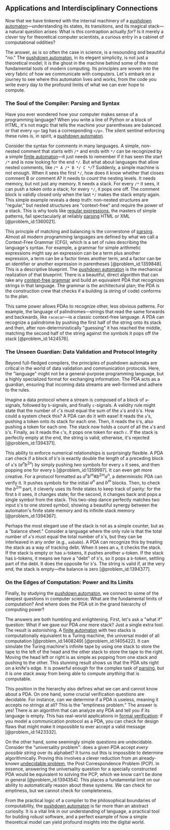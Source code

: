 ## Applications and Interdisciplinary Connections

Now that we have tinkered with the internal machinery of a [pushdown automaton](@article_id:274099)—understanding its states, its transitions, and its magical stack—a natural question arises: What is this contraption actually *for*? Is it merely a clever toy for theoretical computer scientists, a curious entry in a cabinet of computational oddities?

The answer, as is so often the case in science, is a resounding and beautiful "no." The [pushdown automaton](@article_id:274099), in its elegant simplicity, is not just a theoretical model; it is the ghost in the machine behind some of the most fundamental tools of modern computing. Its principles are woven into the very fabric of how we communicate with computers. Let's embark on a journey to see where this automaton lives and works, from the code you write every day to the profound limits of what we can ever hope to compute.

### The Soul of the Compiler: Parsing and Syntax

Have you ever wondered how your computer makes sense of a programming language? When you write a line of Python or a block of HTML, it's not magic that tells the machine your parentheses are balanced or that every `<p>` tag has a corresponding `</p>`. The silent sentinel enforcing these rules is, in spirit, a [pushdown automaton](@article_id:274099).

Consider the syntax for comments in many languages. A simple, non-nested comment that starts with `/*` and ends with `*/` can be recognized by a simple [finite automaton](@article_id:160103)—it just needs to remember if it has seen the start `/*` and is now looking for the end `*/`. But what about languages that allow nested comments, like `/* A /* B */ C */`? Suddenly, a simple machine is not enough. When it sees the first `*/`, how does it know whether that closes comment B or comment A? It needs to *count* the nesting levels. It needs memory, but not just any memory. It needs a stack. For every `/*` it sees, it can push a token onto a stack; for every `*/`, it pops one off. The comment block is validly closed only when the last `*/` makes the stack empty again. This simple example reveals a deep truth: non-nested structures are "regular," but nested structures are "context-free" and require the power of a stack. This is why tools like [regular expressions](@article_id:265351), the masters of simple patterns, fail spectacularly at reliably [parsing](@article_id:273572) HTML or XML [@problem_id:1360021].

This principle of matching and balancing is the cornerstone of [parsing](@article_id:273572). Almost all modern programming languages are defined by what we call a Context-Free Grammar (CFG), which is a set of rules describing the language's syntax. For example, a grammar for simple arithmetic expressions might say an expression can be a term plus another expression, a term can be a factor times another term, and a factor can be an identifier or another expression in parentheses [@problem_id:1359848]. This is a descriptive blueprint. The [pushdown automaton](@article_id:274099) is the mechanical realization of that blueprint. There is a beautiful, direct algorithm that can take any [context-free grammar](@article_id:274272) and build an equivalent PDA that recognizes strings in that language. The grammar is the architectural plan; the PDA is the construction crew that checks if a building (a string of code) conforms to the plan.

This same power allows PDAs to recognize other, less obvious patterns. For example, the language of palindromes—strings that read the same forwards and backwards, like `racecar`—is a classic context-free language. A PDA can recognize a palindrome by pushing the first half of the string onto its stack and then, after non-deterministically "guessing" it has reached the middle, matching the second half of the string against the symbols it pops off the stack [@problem_id:1424576].

### The Unseen Guardian: Data Validation and Protocol Integrity

Beyond full-fledged compilers, the principles of pushdown automata are critical in the world of data validation and communication protocols. Here, the "language" might not be a general-purpose programming language, but a highly specialized format for exchanging information. The PDA acts as a guardian, ensuring that incoming data streams are well-formed and adhere to the rules.

Imagine a data protocol where a stream is composed of a block of `a`-signals, followed by `b`-signals, and finally `c`-signals. A validity rule might state that the number of `c`'s must equal the sum of the `a`'s and `b`'s. How could a system check this? A PDA can do it with ease! It reads the `a`'s, pushing a token onto its stack for each one. Then, it reads the `b`'s, also pushing a token for each one. The stack now holds a count of all the `a`'s and `b`'s. Finally, as it reads the `c`'s, it pops one token for each `c`. If the stack is perfectly empty at the end, the string is valid; otherwise, it's rejected [@problem_id:1394371].

This ability to enforce numerical relationships is surprisingly flexible. A PDA can check if a block of `b`'s is exactly double the length of a preceding block of `a`'s ($a^n b^{2n}$) by simply pushing *two* symbols for every `a` it sees, and then popping one for every `b` [@problem_id:1359997]. It can even get more creative. For a protocol formatted as $a^n b^m \# b^{2m} a^n$, a deterministic PDA can verify it. It pushes symbols for the initial $a^n$ and $b^m$ blocks. Then, to check the $b^{2m}$ part, it cleverly uses its finite states to keep track of parity: for the first `b` it sees, it changes state; for the second, it changes back and pops a single symbol from the stack. This two-step dance perfectly matches two input `b`'s to one stored symbol, showing a beautiful synergy between the automaton's finite state memory and its infinite stack memory [@problem_id:1394367].

Perhaps the most elegant use of the stack is not as a simple counter, but as a "balance sheet." Consider a language where the only rule is that the total number of `a`'s must equal the total number of `b`'s, but they can be interleaved in any order (e.g., `aababb`). A PDA can recognize this by treating the stack as a way of tracking debt. When it sees an `a`, it checks the stack. If the stack is empty or has `a`-tokens, it pushes another `a`-token. If the stack has `b`-tokens, it means we have a "debt" of `b`'s, so it pops a `b`-token, settling part of the debt. It does the opposite for `b`'s. The string is valid if, at the very end, the stack is empty—the balance is zero [@problem_id:1394377].

### On the Edges of Computation: Power and Its Limits

Finally, by studying the [pushdown automaton](@article_id:274099), we connect to some of the deepest questions in computer science: What are the fundamental limits of computation? And where does the PDA sit in the grand hierarchy of computing power?

The answers are both humbling and enlightening. First, let's ask a "what if" question: What if we gave our PDA *one* more stack? Just a single extra tool. The result is astonishing. A [finite automaton](@article_id:160103) with two stacks is computationally equivalent to a Turing machine, the universal model of all computation [@problem_id:1408249] [@problem_id:1405422]. It can simulate the Turing machine's infinite tape by using one stack to store the tape to the left of the head and the other stack to store the tape to the right. Moving the head left or right is as simple as popping from one stack and pushing to the other. This stunning result shows us that the PDA sits right on a knife's edge. It is powerful enough for the complex task of [parsing](@article_id:273572), but it is one stack away from being able to compute *anything* that is computable.

This position in the hierarchy also defines what we can and cannot know about a PDA. On one hand, some crucial verification questions are decidable. For instance, can we determine if a PDA is useless, meaning it accepts no strings at all? This is the "emptiness problem." The answer is yes! There is an algorithm that can analyze any PDA and tell you if its language is empty. This has real-world applications in [formal verification](@article_id:148686): if you model a communication protocol as a PDA, you can check for design flaws that might make it impossible to ever accept a valid message [@problem_id:1423332].

On the other hand, some seemingly simple questions are undecidable. Consider the "universality problem": does a given PDA accept *every possible string* over its alphabet? It turns out this is impossible to determine algorithmically. Proving this involves a clever reduction from an already-known [undecidable problem](@article_id:271087), the Post Correspondence Problem (PCP). In essence, answering the universality question for a specially constructed PDA would be equivalent to solving the PCP, which we know can't be done in general [@problem_id:1394354]. This places a fundamental limit on our ability to automatically reason about these systems. We can check for emptiness, but we cannot check for completeness.

From the practical logic of a compiler to the philosophical boundaries of computability, the [pushdown automaton](@article_id:274099) is far more than an abstract curiosity. It is a vital link in our understanding of language, a practical tool for building robust software, and a perfect example of how a simple theoretical model can yield profound insights into the digital world.